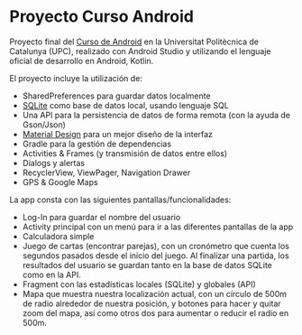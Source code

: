 # Proyecto Curso Android
Proyecto final del [Curso de Android](https://http://android.jediupc.com/) en la Universitat Politècnica de Catalunya (UPC), realizado con Android Studio y utilizando el lenguaje oficial de desarrollo en Android, Kotlin.

El proyecto incluye la utilización de:

- SharedPreferences para guardar datos localmente
- [SQLite](https://www.sqlite.org/index.html) como base de datos local, usando lenguaje SQL
- Una API para la persistencia de datos de forma remota (con la ayuda de Gson/Json)
- [Material Design](https://material.io/develop/android) para un mejor diseño de la interfaz
- Gradle para la gestión de dependencias
- Activities & Frames (y transmisión de datos entre ellos)
- Dialogs y alertas
- RecyclerView, ViewPager, Navigation Drawer
- GPS & Google Maps

La app consta con las siguientes pantallas/funcionalidades:

- Log-In para guardar el nombre del usuario
- Activity principal con un menú para ir a las diferentes pantallas de la app
- Calculadora simple
- Juego de cartas (encontrar parejas), con un cronómetro que cuenta los segundos pasados desde el inicio del juego. Al finalizar una partida, los resultados del usuario se guardan tanto en la base de datos SQLite como en la API.
- Fragment con las estadísticas locales (SQLite) y globales (API)
- Mapa que muestra nuestra localización actual, con un círculo de 500m de radio alrededor de nuestra posición, y botones para hacer y quitar zoom del mapa, así como otros dos para aumentar o reducir el radio en 500m.
